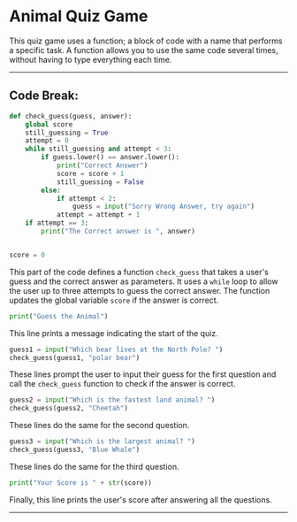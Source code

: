 # Animal Quiz Game

This quiz game uses a function; a block of code with a name that performs a specific task. A function allows you to use the same code several times, without having to type everything each time.

-----

## Code Break:

```python
def check_guess(guess, answer):
    global score
    still_guessing = True
    attempt = 0
    while still_guessing and attempt < 3:
        if guess.lower() == answer.lower():
            print("Correct Answer")
            score = score + 1
            still_guessing = False
        else:
            if attempt < 2:
                guess = input("Sorry Wrong Answer, try again")
            attempt = attempt + 1
    if attempt == 3:
        print("The Correct answer is ", answer)


score = 0
```

This part of the code defines a function `check_guess` that takes a user's guess and the correct answer as parameters. It uses a `while` loop to allow the user up to three attempts to guess the correct answer. The function updates the global variable `score` if the answer is correct.

```python
print("Guess the Animal")
```

This line prints a message indicating the start of the quiz.

```python
guess1 = input("Which bear lives at the North Pole? ")
check_guess(guess1, "polar bear")
```

These lines prompt the user to input their guess for the first question and call the `check_guess` function to check if the answer is correct.

```python
guess2 = input("Which is the fastest land animal? ")
check_guess(guess2, "Cheetah")
```

These lines do the same for the second question.

```python
guess3 = input("Which is the largest animal? ")
check_guess(guess3, "Blue Whale")
```

These lines do the same for the third question.

```python
print("Your Score is " + str(score))
```

Finally, this line prints the user's score after answering all the questions.

-----